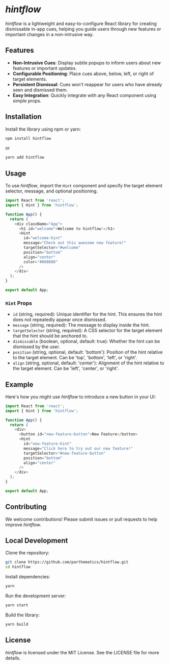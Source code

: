 # _hintflow_

_hintflow_ is a lightweight and easy-to-configure React library for creating
dismissable in-app cues, helping you guide users through new features or
important changes in a non-intrusive way.

## Features

- **Non-Intrusive Cues**: Display subtle popups to inform users about new
  features or important updates.
- **Configurable Positioning**: Place cues above, below, left, or right of
  target elements.
- **Persistent Dismissal**: Cues won't reappear for users who have already seen
  and dismissed them.
- **Easy Integration**: Quickly integrate with any React component using simple
  props.

## Installation

Install the library using npm or yarn:

```bash
npm install hintflow
```

or

```bash
yarn add hintflow
```

## Usage

To use _hintflow_, import the `Hint` component and specify the target element
selector, message, and optional positioning.

```typescript
import React from 'react';
import { Hint } from 'hintflow';

function App() {
  return (
    <div className="App">
      <h1 id="welcome">Welcome to hintflow!</h1>
      <Hint
        id="welcome-hint"
        message="Check out this awesome new feature!"
        targetSelector="#welcome"
        position="bottom"
        align="center"
        color="#808080"
      />
    </div>
  );
}

export default App;
```

### `Hint` Props

- `id` (string, required): Unique identifier for the hint. This ensures the hint
  does not repeatedly appear once dismissed.
- `message` (string, required): The message to display inside the hint.
- `targetSelector` (string, required): A CSS selector for the target element
  that the hint should be anchored to.
- `dismissable` (boolean, optional, default: true): Whether the hint can be
  dismissed by the user.
- `position` (string, optional, default: 'bottom'): Position of the hint
  relative to the target element. Can be 'top', 'bottom', 'left', or 'right'.
- `align` (string, optional, default: 'center'): Alignment of the hint relative
  to the target element. Can be 'left', 'center', or 'right'.

## Example

Here's how you might use _hintflow_ to introduce a new button in your UI:

```typescript
import React from 'react';
import { Hint } from 'hintflow';

function App() {
  return (
    <div>
      <button id="new-feature-button">New Feature</button>
      <Hint
        id="new-feature-hint"
        message="Click here to try out our new feature!"
        targetSelector="#new-feature-button"
        position="bottom"
        align="center"
      />
    </div>
  );
}

export default App;
```

## Contributing

We welcome contributions! Please submit issues or pull requests to help improve
_hintflow_.

## Local Development

Clone the repository:

```bash
git clone https://github.com/parthematics/hintflow.git
cd hintflow
```

Install dependencies:

```bash
yarn
```

Run the development server:

```bash
yarn start
```

Build the library:

```bash
yarn build
```

## License

_hintflow_ is licensed under the MIT License. See the LICENSE file for more
details.
